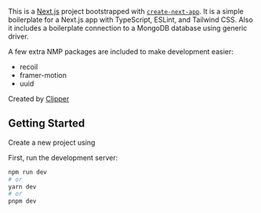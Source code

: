 This is a [Next.js](https://nextjs.org/) project bootstrapped with [`create-next-app`](https://github.com/vercel/next.js/tree/canary/packages/create-next-app).
It is a simple boilerplate for a Next.js app with TypeScript, ESLint, and Tailwind CSS. Also it includes a boilerplate connection to a MongoDB database using generic driver.

A few extra NMP packages are included to make development easier:
- recoil
- framer-motion
- uuid

Created by [Clipper](github.com/clipper-dev)

## Getting Started

Create a new project using 

First, run the development server:

```bash
npm run dev
# or
yarn dev
# or
pnpm dev
```
